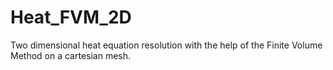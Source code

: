 # Heat_FVM_2D

Two dimensional heat equation resolution with the help of the Finite Volume Method on a cartesian mesh.

